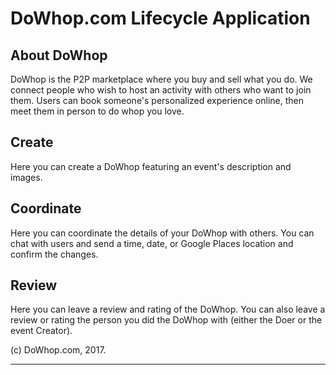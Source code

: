 # DoWhop.com Lifecycle Application

## About DoWhop
DoWhop is the P2P marketplace where you buy and sell what you do. We connect people who wish to host an activity with others who want to join them. Users can book someone's personalized experience online, then meet them in person to do whop you love.

## Create
Here you can create a DoWhop featuring an event's description and images.

## Coordinate
Here you can coordinate the details of your DoWhop with others. You can chat with users and  send a time, date, or Google Places location and confirm the changes.

## Review
Here you can leave a review and rating of the DoWhop. You can also leave a review or rating the person you did the DoWhop with (either the Doer or the event Creator).

(c) DoWhop.com, 2017.
***
